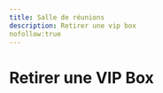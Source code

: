 ```yaml
---
title: Salle de réunions 
description: Retirer une vip box
nofollow:true
---
```



# Retirer une VIP Box

